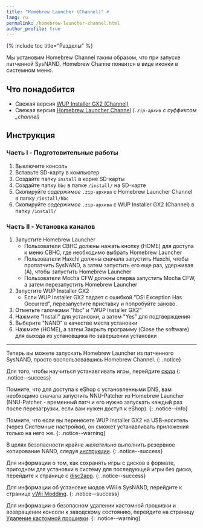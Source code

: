 ```yaml
---
title: "Homebrew Launcher (Channel)" #
lang: ru
permalink: /homebrew-launcher-channel.html
author_profile: true
---
```


{% include toc title="Разделы" %}

Мы установим Homebrew Channel таким образом, что при запуске патченной SysNAND, Homebrew Channe появится в виде иконки в системном меню.

## Что понадобится

* Свежая версия [WUP Installer GX2 (Channel)](http://www.wiiubru.com/appstore/chan_zips/wup_installer_gx2.zip)
* Свежая версия [Homebrew Launcher Channel](https://github.com/dimok789/homebrew_launcher/releases/latest) *(`.zip-архив` с суффиксом _channel)*

## Инструкция

### Часть I - Подготовительные работы

1. Выключите консоль
1. Вставьте SD-карту в компьютер
1. Создайте папку `install` в корне SD-карты
1. Создайте папку `hbc` в папке `/install/` на SD-карте
1. Скопируйте _содержимое_ `.zip-архива` с Homebrew Launcher Channel в папку `/install/hbc`
1. Скопируйте _содержимое_ `.zip-архива` с WUP Installer GX2 (Channel) в папку `/install/`

### Часть II - Установка каналов

1. Запустите Homebrew Launcher
	+ Пользователи CBHC должны нажать кнопку (HOME) для доступа к меню CBHC, где необходимо выбрать Homebrew Launcher
	+ Пользователи Haxchi должны сначала запустить Haxchi, чтобы пропатчить SysNAND, а затем запустить его еще раз, удерживая (A), чтобы запустить Homebrew Launcher
	+ Пользователи Mocha CFW должны сперва запустить Mocha CFW, а затем перезапустить Homebrew Launcher
1. Запустите WUP Installer GX2
	+ Если WUP Installer GX2 падает с ошибкой "DSi Exception Has Occurred", перезапустите приставку и попробуйте заново.
1. Отметьте галочками "hbc" и "WUP Installer GX2"
1. Нажмите "Install" для установки, а затем "Yes" для подтверждения
1. Выберите "NAND" в качестве места установки
1. Нажмите (HOME), а затем Закрыть программу (Close the software) для выхода из установщика по завершении установки
___

Теперь вы можете запускать Homebrew Launcher из патченного SysNAND, просто воспользовавшись Homebrew Channel.
{: .notice}

Для того, чтобы научиться устанавливать игры, перейдите [сюда](games)
{: .notice--success}

Помните, что для доступа к eShop с установленными DNS, вам необходимо сначала запустить NNU-Patcher из Homebrew Launcher (NNU-Patcher - временный патч и его нужно запускать каждый раз после перезагрузки, если вам нужен доступ к eShop).
{: .notice--info}

Помните, что если вы перенесете WUP Installer GX2 на USB-носитель (через Системные настройки), он сможет устанавливать приложения только на него же.
{: .notice--warning}

В целях безопасности крайне *желательно* выполнить резервное копирование NAND, следуя [инструкции](nand-backup).
{: .notice--success}

Для информации о том, как сохранять игры с дисков в формате, пригодном для установки в систему для последующей игры без диска, перейдите к странице с [disc2app](disc2app).
{: .notice--success}

Для информации об установке модов vWii в SysNAND, перейдите к странице [vWii Modding](vwii-modding).
{: .notice--success}

Для информации о безопасном удалении кастомной прошивки и возвращении консоли к заводскому состоянию, перейдите на страницу [Удаление кастомной прошивки](uninstall-cfw).
{: .notice--warning}
